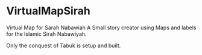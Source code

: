 # VirtualMapSirah
Virtual Map for Sarah Nabawiah
A Small story creator using Maps and labels for the Islamic Sirah Nabawiyah.

Only the conquest of Tabuk is setup and built.
